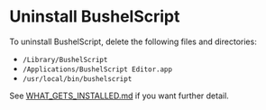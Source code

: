 # Uninstall BushelScript

To uninstall BushelScript, delete the following files and directories:

- `/Library/BushelScript`
- `/Applications/BushelScript Editor.app`
- `/usr/local/bin/bushelscript`

See [WHAT_GETS_INSTALLED.md](WHAT_GETS_INSTALLED.md) if you want further detail.
